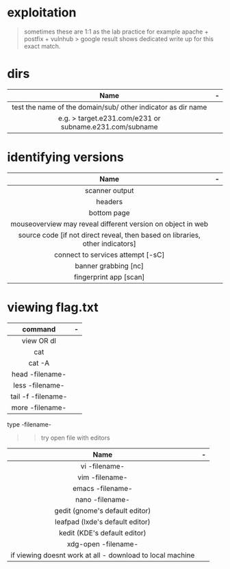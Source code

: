 # exploitation
> sometimes these are 1:1 as the lab practice for example apache + postfix + vulnhub > 
google result shows dedicated write up for this exact match.


# dirs
| Name | - | 
|:---:|:---:|
|test the name of the domain/sub/ other indicator as dir name |
|e.g. > target.e231.com/e231 or  subname.e231.com/subname  |

# identifying versions 
| Name | - |
|:---:|:---:|
| scanner output |
| headers |
| bottom page  |
| mouseoverview may reveal different version on object in web  |
| source code [if not direct reveal, then based on libraries, other indicators] |
| connect to services attempt [-sC] |
| banner grabbing [nc] |
| fingerprint app [scan] |


# viewing flag.txt 
| command | - |
|:---:|:---:|
|view OR dl|
| cat | 
| cat -A |
| head -filename- |
| less -filename-  |
| tail -f -filename- |
| more -filename- |

type -filename-

>> try open file with editors 

| Name | - |
|:---:|:---:|
| vi -filename- |
| vim -filename- |
| emacs -filename- |
| nano -filename-  |
| gedit  (gnome's default editor) |
| leafpad (lxde's default editor) |
| kedit  (KDE's default editor) |
| xdg-open -filename- |
| if viewing doesnt work at all - download to local machine  |

